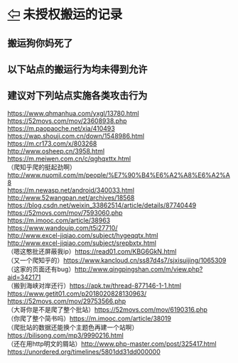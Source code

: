 # [⇦][] 未授权搬运的记录  
## 搬运狗你妈死了
## 以下站点的搬运行为均未得到允许     
## 建议对下列站点实施各类攻击行为  
  
https://www.qhmanhua.com/yxgl/13780.html  
https://52movs.com/mov/23608938.php  
https://m.paopaoche.net/xia/410493  
https://wap.shouji.com.cn/down/1548986.html  
https://m.cr173.com/x/803268  
http://www.osheep.cn/3958.html  
https://m.meiwen.com.cn/c/qghqxttx.html  
（爬知乎爬的挺起劲啊）http://www.nuomil.com/m/people/%E7%90%B4%E6%A2%A8%E6%A2%A8  
https://m.newasp.net/android/340033.html  
http://www.52wangpan.net/archives/18568  
https://blog.csdn.net/weixin_33862514/article/details/87740449  
https://52movs.com/mov/7593060.php  
https://m.imooc.com/article/38963  
https://www.wandouip.com/t5i27710/  
http://www.excel-jiqiao.com/subject/hygeqqtx.html  
http://www.excel-jiqiao.com/subject/srepbxtx.html  
（嗯这憨批还屏蔽我ip）https://read01.com/KBG6GkN.html  
（又一个爬知乎的）https://www.kancloud.cn/ss87d4s7/sjxisuijing/1065309  
（这家的页面还有bug）http://www.qingpingshan.com/m/view.php?aid=342171  
（搬到海峡对岸还行）https://apk.tw/thread-877146-1-1.html  
https://www.getit01.com/p2018020828130963/  
https://52movs.com/mov/29753566.php  
（大哥你是不是爬了整个批站）https://52movs.com/mov/6190316.php  
（你爬了整个简书吗）https://m.imooc.com/article/38019  
（爬批站的数据还能换个主题色再建一个站啊）https://bilisong.com/mp3/9990216.html  
（还在用http明文的屑站）http://www.php-master.com/post/325417.html  
https://unordered.org/timelines/5801dd31dd000000  


[⇦]: Guide.md
